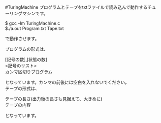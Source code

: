 #TuringMachine
プログラムとテープをtxtファイルで読み込んで動作するチューリングマシンです。

$ gcc -lm TuringMachine.c  
$./a.out Program.txt Tape.txt  

で動作させます。

プログラムの形式は、

[記号の数],[状態の数]  
<記号のリスト>  
カンマ区切りプログラム  

となっています。カンマの前後には空白を入れないでください。  
テープの形式は、

テープの長さ(出力後の長さも見据えて、大きめに)  
テープの内容  

となっています。



